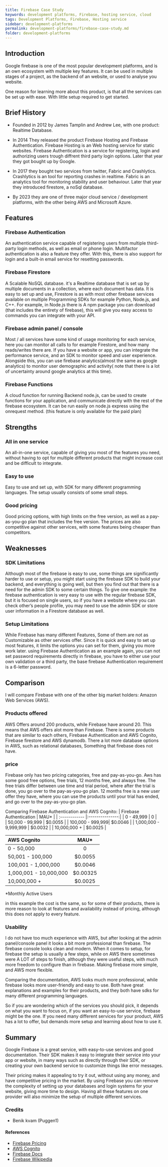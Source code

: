 ```yaml
---
title: Firebase Case Study
keywords: development platforms, Firebase, hosting service, cloud
tags: Development Platforms, Firebase, Hosting service
sidebar: development-platforms
permalink: development-platforms/firebase-case-study.md
folder: development-platforms
---
```



## Introduction

Google firebase is one of the most popular development platforms, and is an own ecosystem with multiple key features. It can be used in multiple stages of a project, as the backend of an website, or used to analyse you website.

One reason for learning more about this product, is that all the services can be set up with ease. With little setup required to get started.

## Brief History

- Founded in 2012 by James Tamplin and Andrew Lee, with one product: Realtime Database. 

- In 2014 They released the product Firebase Hosting and Firebase Authentication. Firebase Hosting is an Web hosting service for static websites. Firebase Authentication is a service for registering, login and authorizing users trough diffrent third party login options.
Later that year they got bought up by Google. 

- In 2017 they bought two services from twitter, Fabric and Crashlytics. Crashlytics is an tool for reporting crashes in realtime. Fabric is an analytics tool for monitoring stability and user behaviour. Later that year they introduced firestore, a noSql database. 

- By 2023 they are one of three major cloud service / development platforms, with the other being AWS and Microsoft Azure.

## Features

### Firebase Authentication
An authentication service capable of registering users from multiple third-party login methods, as well as email or phone login. Multifactor authentication is also a feature they offer. With this, there is also support for login and a built-in email service for resetting passwords. 
### Firebase Firestore
A Scalable NoSQL database. it's a Realtime database that is set up by multiple documents in a collection, where each document has data. It is easy to set up and use,  Firestore is as with most other firebase services available on multiple Programming SDKs for example Python, Node.js, and C++. For example, in Node.js there is A npm package you can download (that includes the entirety of firebase), this will give you easy access to commands you can integrate with your API.
### Firebase admin panel / console
Most / all services have some kind of usage monitoring for each service, here you can monitor all calls to for example Firestore, and how many reads/writes there are. If you have a website or app, you can integrate the performance service, and an SDK to monitor speed and user experience. Alongside this, you can use firebase analytics(almost the same as google analytics) to monitor user demographic and activity( note that there is a lot of uncertainty around google analytics at this time).
### Firebase Functions
A cloud function for running Backend node.js, can be used to create functions for your application, and communicate directly with the rest of the firebase ecosystem. It can be run easily on node.js express using the onrequest method. (this feature is only available for the paid plan) 
## Strengths

### All in one service
An all-in-one service, capable of giving you most of the features you need, without having to opt for multiple different products that might increase cost and be difficult to integrate.
### Easy to use
Easy to use and set up, with SDK for many different programming languages. The setup usually consists of some small steps.
### Good pricing
Good pricing options, with high limits on the free version, as well as a pay-as-you-go plan that includes the free version. The prices are also competitive against other services, with some features being cheaper than competitors.
## Weaknesses

### SDK Limitations
Although most of the firebase is easy to use, some things are significantly harder to use or setup, you might start using the firebase SDK to build your backend, and everything is going well, but then you find out that there is a need for the admin SDK to some certain things. To give one example: the firebase authentication is very easy to use with the regular firebase SDK, but it is focused on single users, so if you have a website where you can check other’s people profile, you may need to use the admin SDK or store user information in a Firestore database as well.
### Setup Limitations
While Firebase has many different Features, Some of them are not as Customizable as other services offer. Since it is quick and easy to set up most features, it limits the options you can set for them, giving you more work later. using Firebase Authentication as an example again, you can not set password requirements directly in firebase, you have to either use your own validation or a third party, the base firebase Authentication requirement is a 6-letter password.

## Comparison
I will compare Firebase with one of the other big market holders: Amazon Web Services (AWS).

### Products offered
AWS Offers around 200 products, while Firebase have around 20. This means that AWS offers alot more than Firebase.
There is some products that are similar to each others, Firebase Authentication and AWS Cognito, Firebase firestore and AWS dynamodb.
There a lot more database options in AWS, such as relational databases, Something that firebase does not have. 
### price
Firebase only has two pricing categories, free and pay-as-you-go.
Aws has some good free options, free trials, 12 months free, and always free. The free trials differ between use time and trial period, where after the trial is done, you go over to the pay-as-you-go plan. 
12 months free is a new user offer they have, where you can use the products until your trial has ended, and go over to the pay-as-you-go plan. 
    
Comparing Firebase Authentication and AWS Cognito:
| Firebase Authentication  | MAU* |
| :------------ |:---------------:| 
|  0 - 49,999 | 0 |              
| 50,000 - 99,999 | $0.0055 |
| 100,000 - 999,999| $0.0046 |
| 1,000,000 - 9,999,999 | $0.0032 |
| 10,000,000 + | $0.0025 |


| AWS Cognito | MAU* |
| :------------ |:---------------:|
|0 - 50,000 | 0 |
|  50,001 - 100,000 | $0.0055 |
| 100,001 - 1,000,000| $0.0046 |
| 1,000,001 - 10,000,000 | $0.00325 |
| 10,000,000 + | $0.0025 |

*Monthly Active Users

in this example the cost is the same, so for some of their products, there is more reason to look at features and availability instead of pricing, although this does not apply to every feature.

### Usability
I do not have too much experience with AWS, but after looking at the admin panel/console panel it looks a bit more professional than firebase. The firebase console looks clean and modern. When it comes to setup, for firebase the setup is usually a few steps, while on AWS there sometimes were A LOT of steps to finish, although they were useful steps, with much more freedom to configure than in firebase. Making firebase more simple, and AWS more flexible.

Comparing the documentation, AWS looks much more professional, while firebase looks more user-friendly and easy to use. Both have great explanations and examples for their products, and they both have sdks for many different programming languages. 

So if you are wondering which of the services you should pick, it depends on what you want to focus on, if you want an easy-to-use service, firebase might be the one. If you need many different services for your product, AWS has a lot to offer, but demands more setup and learning about how to use it. 

## Summary
Google Firebase is a great service, with easy-to-use services and good documentation. Their SDK makes it easy to 
integrate their service into your app or website, in many ways such as directly through their SDK, or creating your own 
backend service to customize things like error messages.  

Their pricing makes it appealing to try it out, without using any money, and have competitive pricing in the market. 
By using Firebase you can remove the complexity of setting up your databases and login systems for your website, 	giving more time to design. Having all these features on one provider will also minimize the setup of multiple different services. 

### Credits

- Benik kvam (Puggen1)

#### References

- [Firebase Pricing](https://firebase.google.com/pricing)
- [AWS Cognito](https://aws.amazon.com/cognito/pricing/) 
- [Firebase Docs](https://firebase.google.com/docs)
- [Firebase Wikipedia](https://en.wikipedia.org/wiki/Firebase)

